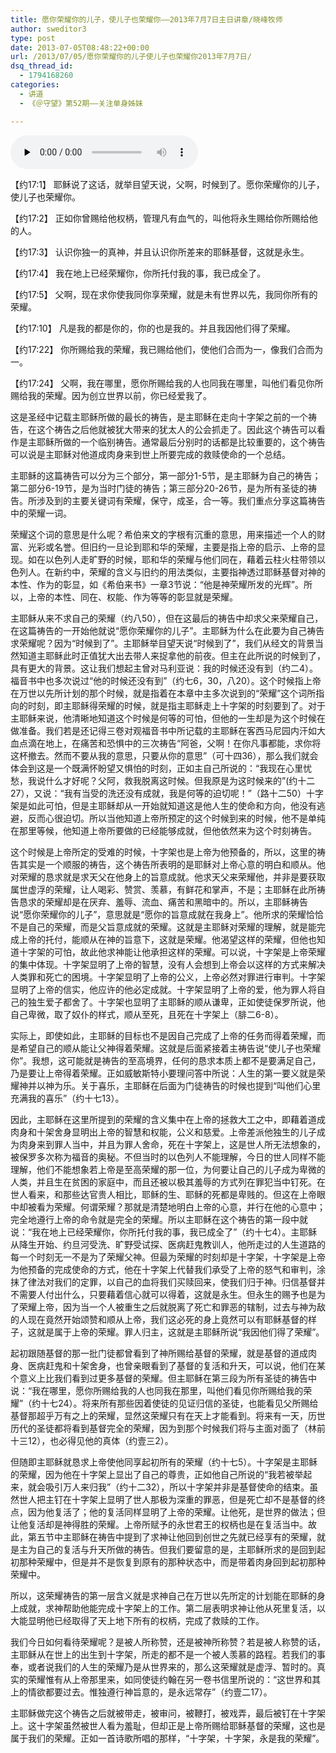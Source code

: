 ```yaml
---
title: 愿你荣耀你的儿子，使儿子也荣耀你——2013年7月7日主日讲章/晓峰牧师
author: sweditor3
type: post
date: 2013-07-05T08:48:22+00:00
url: /2013/07/05/愿你荣耀你的儿子使儿子也荣耀你2013年7月7日/
dsq_thread_id:
  - 1794168260
categories:
  - 讲道
  - 《＠守望》第52期——关注单身姊妹

---
```

<div id="c-8575" class="grandmp3">
  <audio src="https://t5.shwchurch.org/wp-content/uploads/2013/07/20130705164335891.mp3" controls false preload="none" autobuffer="false"></audio>
</div>

【约17:1】 耶稣说了这话，就举目望天说，父啊，时候到了。愿你荣耀你的儿子，使儿子也荣耀你。
  
【约17:2】 正如你曾赐给他权柄，管理凡有血气的，叫他将永生赐给你所赐给他的人。
  
【约17:3】 认识你独一的真神，并且认识你所差来的耶稣基督，这就是永生。
  
【约17:4】 我在地上已经荣耀你，你所托付我的事，我已成全了。
  
【约17:5】 父啊，现在求你使我同你享荣耀，就是未有世界以先，我同你所有的荣耀。
  
【约17:10】 凡是我的都是你的，你的也是我的。并且我因他们得了荣耀。
  
【约17:22】 你所赐给我的荣耀，我已赐给他们，使他们合而为一，像我们合而为一。
  
【约17:24】 父啊，我在哪里，愿你所赐给我的人也同我在哪里，叫他们看见你所赐给我的荣耀。因为创立世界以前，你已经爱我了。

这是圣经中记载主耶稣所做的最长的祷告，是主耶稣在走向十字架之前的一个祷告，在这个祷告之后他就被犹大带来的犹太人的公会抓走了。因此这个祷告可以看作是主耶稣所做的一个临别祷告。通常最后分别时的话都是比较重要的，这个祷告可以说是主耶稣对他道成肉身来到世上所要完成的救赎使命的一个总结。

主耶稣的这篇祷告可以分为三个部分，第一部分1-5节，是主耶稣为自己的祷告；第二部分6-19节，是为当时门徒的祷告；第三部分20-26节，是为所有圣徒的祷告。所涉及到的主要关键词有荣耀，保守，成圣，合一等。我们重点分享这篇祷告中的荣耀一词。

荣耀这个词的意思是什么呢？希伯来文的字根有沉重的意思，用来描述一个人的财富、光彩或名誉。但旧约一旦论到耶和华的荣耀，主要是指上帝的启示、上帝的显现。如在以色列人走旷野的时候，耶和华的荣耀与他们同在，藉着云柱火柱带领以色列人。在新约中，荣耀的含义与旧约的用法类似，主要指神透过耶稣基督对神的本性、作为的彰显，如《希伯来书》一章3节说：“他是神荣耀所发的光辉”。所以，上帝的本性、同在、权能、作为等等的彰显就是荣耀。

主耶稣从来不求自己的荣耀（约八50），但在这最后的祷告中却求父来荣耀自己，在这篇祷告的一开始他就说“愿你荣耀你的儿子”。主耶稣为什么在此要为自己祷告求荣耀呢？因为“时候到了”。主耶稣举目望天说“时候到了”，我们从经文的背景当然知道主耶稣此时正值犹大出去带人来捉拿他的前夜。但主在此所说的时候到了，具有更大的背景。这让我们想起主曾对马利亚说：我的时候还没有到（约二4）。福音书中也多次说过“他的时候还没有到”（约七6，30，八20）。这个时候指上帝在万世以先所计划的那个时候，就是指着在本章中主多次说到的“荣耀”这个词所指向的时刻，即主耶稣得荣耀的时候，就是指主耶稣走上十字架的时刻要到了。对于主耶稣来说，他清晰地知道这个时候是何等的可怕，但他的一生却是为这个时候在做准备。我们若是还记得三卷对观福音书中所记载的主耶稣在客西马尼园内汗如大血点滴在地上，在痛苦和恐惧中的三次祷告“阿爸，父啊！在你凡事都能，求你将这杯撤去。然而不要从我的意思，只要从你的意思”（可十四36），那么我们就会体会到这是一个既满怀盼望又惧怕的时刻，正如主自己所说的：“我现在心里忧愁，我说什么才好呢？父阿，救我脱离这时候。但我原是为这时候来的”(约十二27），又说：“我有当受的洗还没有成就，我是何等的迫切呢！”（路十二50）十字架是如此可怕，但是主耶稣却从一开始就知道这是他人生的使命和方向，他没有逃避，反而心很迫切。所以当他知道上帝所预定的这个时候到来的时候，他不是单纯在那里等候，他知道上帝所要做的已经能够成就，但他依然来为这个时刻祷告。

这个时候是上帝所定的受难的时候，十字架也是上帝为他预备的，所以，这里的祷告其实是一个顺服的祷告，这个祷告所表明的是耶稣对上帝心意的明白和顺从。他对荣耀的恳求就是求天父在他身上的旨意成就。他求天父来荣耀他，并非是要获取属世虚浮的荣耀，让人喝彩、赞赏、羡慕，有鲜花和掌声，不是；主耶稣在此所祷告恳求的荣耀却是在厌弃、羞辱、流血、痛苦和黑暗中的。所以，主耶稣祷告说“愿你荣耀你的儿子”，意思就是“愿你的旨意成就在我身上”。他所求的荣耀恰恰不是自己的荣耀，而是父旨意成就的荣耀。这就是主耶稣对荣耀的理解，就是能完成上帝的托付，能顺从在神的旨意下，这就是荣耀。他渴望这样的荣耀，但他也知道十字架的可怕，故此他求神能让他承担这样的荣耀。可以说，十字架是上帝荣耀的集中体现。十字架显明了上帝的智慧，没有人会想到上帝会以这样的方式来解决人类罪和死亡的困境。十字架显明了上帝的公义，上帝必然对罪进行审判。十字架显明了上帝的信实，他应许的他必定成就。十字架显明了上帝的爱，他为罪人将自己的独生爱子都舍了。十字架也显明了主耶稣的顺从谦卑，正如使徒保罗所说，他自己卑微，取了奴仆的样式，顺从至死，且死在十字架上（腓二6-8）。

实际上，即使如此，主耶稣的目标也不是因自己完成了上帝的任务而得着荣耀，而是希望自己的顺从能让父神得着荣耀。这就是后面紧接着主祷告说“使儿子也荣耀你”。我想，这可能就是祷告的至高境界，任何的恳求本质上都不是要满足自己，乃是要让上帝得着荣耀。正如威敏斯特小要理问答中所说：人生的第一要义就是荣耀神并以神为乐。关于喜乐，主耶稣在后面为门徒祷告的时候也提到“叫他们心里充满我的喜乐”（约十七13）。

因此，主耶稣在这里所提到的荣耀的含义集中在上帝的拯救大工之中，即藉着道成肉身和十架舍身显明出上帝的智慧和权能，公义和慈爱。上帝差派他独生的儿子成为肉身来到罪人当中，并且为罪人舍命，死在十字架上，这是世人所无法想象的，被保罗多次称为福音的奥秘。不但当时的以色列人不能理解，今日的世人同样不能理解，他们不能想象若上帝是至高荣耀的那一位，为何要让自己的儿子成为卑微的人类，并且生在贫困的家庭中，而且还被以极其羞辱的方式列在罪犯当中钉死。在世人看来，和那些达官贵人相比，耶稣的生、耶稣的死都是卑贱的。但这在上帝眼中却被看为荣耀。何谓荣耀？那就是清楚地明白上帝的心意，并行在他的心意中；完全地遵行上帝的命令就是完全的荣耀。所以主耶稣在这个祷告的第一段中就说：“我在地上已经荣耀你，你所托付我的事，我已成全了”（约十七4）。主耶稣从降生开始、约旦河受洗、旷野受试探、医病赶鬼教训人，他所走过的人生道路的每一个时刻无一不是为了荣耀父神。但最为荣耀的时刻却是十字架，十字架是上帝为他预备的完成使命的方式，他在十字架上代替我们承受了上帝的怒气和审判，涂抹了律法对我们的定罪，以自己的血将我们买赎回来，使我们归于神。归信基督并不需要人付出什么，只要藉着信心就可以得着，这就是永生。但永生的赐予也是为了荣耀上帝，因为当一个人被重生之后就脱离了死亡和罪恶的辖制，过去与神为敌的人现在竟然开始颂赞和顺从上帝，我们这必死的身上竟然可以有耶稣基督的样子，这就是属于上帝的荣耀。罪人归主，这就是主耶稣所说“我因他们得了荣耀”。

起初跟随基督的那一批门徒都曾看到了神所赐给基督的荣耀，就是基督的道成肉身、医病赶鬼和十架舍身，也曾亲眼看到了基督的复活和升天，可以说，他们在某个意义上比我们看到过更多基督的荣耀。但主耶稣在第三段为所有圣徒的祷告中说：“我在哪里，愿你所赐给我的人也同我在那里，叫他们看见你所赐给我的荣耀”（约十七24）。将来所有那些因着使徒的见证归信的圣徒，也能看见父所赐给基督那超乎万有之上的荣耀，显然这荣耀只有在天上才能看到。将来有一天，历世历代的圣徒都将看到基督完全的荣耀，因为到那个时候我们将与主面对面了（林前十三12），也必得见他的真体（约壹三2）。

但随即主耶稣就恳求上帝使他同享起初所有的荣耀（约十七5）。十字架是主耶稣的荣耀，因为他在十字架上显出了自己的尊贵，正如他自己所说的“我若被举起来，就会吸引万人来归我”（约十二32），所以十字架并非是基督使命的结束。虽然世人把主钉在十字架上显明了世人那极为深重的罪恶，但是死亡却不是基督的终点，因为他复活了；他的复活同样显明了上帝的荣耀。让他死，是世界的做法；但让他复活却是神得胜的荣耀。上帝所赋予的永世君王的权柄也是在复活当中。故此，第五节中主耶稣在祷告中提到了求神让他回到创世之先就已经享有的荣耀，就是主为自己的复活与升天所做的祷告。但我们要留意的是，主耶稣所求的是回到起初那种荣耀中，但是并不是恢复到原有的那种状态中，而是带着肉身回到起初那种荣耀中。

所以，这荣耀祷告的第一层含义就是求神自己在万世以先所定的计划能在耶稣的身上成就，求神帮助他能完成十字架上的工作。第二层表明求神让他从死里复活，以大能显明他已经取得了天上地下所有的权柄，完成了救赎的工作。
  
我们今日如何看待荣耀呢？是被人所称赞，还是被神所称赞？若是被人称赞的话，主耶稣从在世上的出生到十字架，所走的都不是一个被人羡慕的路程。若我们的事奉，或者说我们的人生的荣耀乃是从世界来的，那么这荣耀就是虚浮、暂时的。真实的荣耀惟有从上帝那里来，如同使徒约翰在另一卷书信里所说的：“这世界和其上的情欲都要过去。惟独遵行神旨意的，是永远常存”（约壹二17）。

主耶稣做完这个祷告之后就被带走，被审问，被鞭打，被戏弄，最后被钉在十字架上。这十字架虽然被世人看为羞耻，但却正是上帝所赐给耶稣基督的荣耀，这也是属于我们的荣耀。正如一首诗歌所唱的那样，“十字架，十字架，永是我的荣耀”。

&nbsp;

&nbsp;

&nbsp;